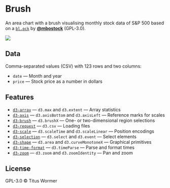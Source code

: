 # Brush

An area chart with a brush visualising monthly stock data of S&P 500 based on a
[`bl.ock`][block] by [**@mbostock**][block-author] (GPL-3.0).

[![][cover]][url]

## Data

Comma-separated values (CSV) with 123 rows and two columns:

*   `date` — Month and year
*   `price` — Stock price as a number in dollars

## Features

*   [`d3-array`](https://github.com/d3/d3-array#api-reference)
    — `d3.max` and `d3.extent`
    — Array statistics
*   [`d3-axis`](https://github.com/d3/d3-axis#api-reference)
    — `d3.axisBottom` and `d3.axisLeft`
    — Reference marks for scales
*   [`d3-brush`](https://github.com/d3/d3-brush#api-reference)
    — `d3.brushX`
    — One- or two-dimensional region selections
*   [`d3-request`](https://github.com/d3/d3-request#api-reference)
    — `d3.csv`
    — Loading files
*   [`d3-scale`](https://github.com/d3/d3-scale#api-reference)
    — `d3.scaleTime` and `d3.scaleLinear`
    — Position encodings
*   [`d3-selection`](https://github.com/d3/d3-selection#api-reference)
    — `d3.select` and `d3.event`
    — Select elements
*   [`d3-shape`](https://github.com/d3/d3-shape#api-reference)
    — `d3.area` and `d3.curveMonotoneX`
    — Graphical primitives
*   [`d3-time-format`](https://github.com/d3/d3-time-format#api-reference)
    — `d3.timeParse`
    — Parse and format times
*   [`d3-zoom`](https://github.com/d3/d3-zoom#api-reference)
    — `d3.zoom` and `d3.zoomIdentity`
    — Pan and zoom

## License

GPL-3.0 © Titus Wormer

[block]: https://bl.ocks.org/mbostock/34f08d5e11952a80609169b7917d4172

[block-author]: https://github.com/mbostock

[cover]: preview.png

[url]: https://cmda-fe3x3.github.io/course-17-18/class-4/brush/
